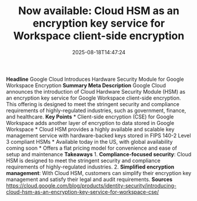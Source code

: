 ﻿---
title: "Now available: Cloud HSM as an encryption key service for Workspace client-side encryption"
date: "2025-08-18T14:47:24"
category: "Markets"
summary: ""
slug: "now available cloud hsm as an encryption key service for wor"
source_urls:
  - "https://cloud.google.com/blog/products/identity-security/introducing-cloud-hsm-as-an-encryption-key-service-for-workspace-cse/"
seo:
  title: "Now available: Cloud HSM as an encryption key service for Workspace client-side encryption | Hash n Hedge"
  description: ""
  keywords: ["news", "markets", "brief"]
---
**Headline** Google Cloud Introduces Hardware Security Module for Google Workspace Encryption  **Summary Meta Description** Google Cloud announces the introduction of Cloud Hardware Security Module (HSM) as an encryption key service for Google Workspace client-side encryption. This offering is designed to meet the stringent security and compliance requirements of highly-regulated industries, such as government, finance, and healthcare.  **Key Points**  * Client-side encryption (CSE) for Google Workspace adds another layer of encryption to data stored in Google Workspace * Cloud HSM provides a highly available and scalable key management service with hardware-backed keys stored in FIPS 140-2 Level 3 compliant HSMs * Available today in the US, with global availability coming soon * Offers a flat pricing model for convenience and ease of setup and maintenance  **Takeaways**  1. **Compliance-focused security**: Cloud HSM is designed to meet the stringent security and compliance requirements of highly-regulated industries. 2. **Simplified encryption management**: With Cloud HSM, customers can simplify their encryption key management and satisfy their legal and audit requirements.  **Sources** https://cloud.google.com/blog/products/identity-security/introducing-cloud-hsm-as-an-encryption-key-service-for-workspace-cse/ 

